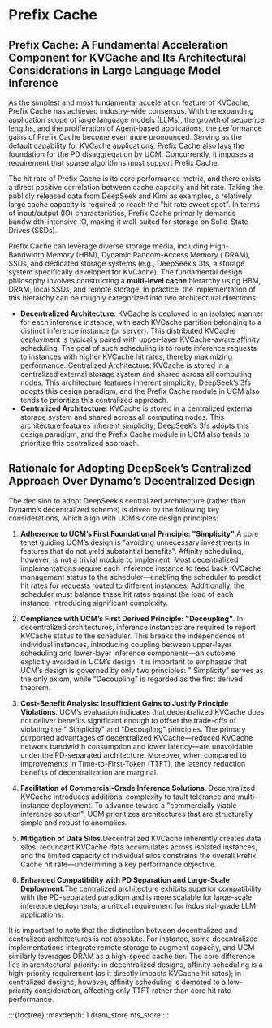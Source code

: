 # Prefix Cache

## Prefix Cache: A Fundamental Acceleration Component for KVCache and Its Architectural Considerations in Large Language Model Inference

As the simplest and most fundamental acceleration feature of KVCache, Prefix Cache has achieved industry-wide consensus.
With the expanding application scope of large language models (LLMs), the growth of sequence lengths, and the
proliferation of Agent-based applications, the performance gains of Prefix Cache become even more pronounced. Serving as
the default capability for KVCache applications, Prefix Cache also lays the foundation for the PD disaggregation by UCM.
Concurrently, it imposes a requirement that sparse algorithms must support Prefix Cache.

The hit rate of Prefix Cache is its core performance metric, and there exists a direct positive correlation between
cache capacity and hit rate. Taking the publicly released data from DeepSeek and Kimi as examples, a relatively large
cache capacity is required to reach the "hit rate sweet spot". In terms of input/output (IO) characteristics, Prefix
Cache primarily demands bandwidth-intensive IO, making it well-suited for storage on Solid-State Drives (SSDs).

Prefix Cache can leverage diverse storage media, including High-Bandwidth Memory (HBM), Dynamic Random-Access Memory (
DRAM), SSDs, and dedicated storage systems (e.g., DeepSeek’s 3fs, a storage system specifically developed for KVCache).
The fundamental design philosophy involves constructing a **multi-level cache** hierarchy using HBM, DRAM, local SSDs,
and
remote storage. In practice, the implementation of this hierarchy can be roughly categorized into two architectural
directions:

- **Decentralized Architecture**: KVCache is deployed in an isolated manner for each inference instance, with each
  KVCache
  partition belonging to a distinct inference instance (or server). This distributed KVCache deployment is typically
  paired with upper-layer KVCache-aware affinity scheduling. The goal of such scheduling is to route inference requests
  to instances with higher KVCache hit rates, thereby maximizing performance.
  Centralized Architecture: KVCache is stored in a centralized external storage system and shared across all computing
  nodes. This architecture features inherent simplicity; DeepSeek’s 3fs adopts this design paradigm, and the Prefix
  Cache module in UCM also tends to prioritize this centralized approach.
- **Centralized Architecture**: KVCache is stored in a centralized external storage system and shared across all
  computing
  nodes. This architecture features inherent simplicity; DeepSeek’s 3fs adopts this design paradigm, and the Prefix
  Cache module in UCM also tends to prioritize this centralized approach.

## Rationale for Adopting DeepSeek’s Centralized Approach Over Dynamo’s Decentralized Design

The decision to adopt DeepSeek’s centralized architecture (rather than Dynamo’s decentralized scheme) is driven by the
following key considerations, which align with UCM’s core design principles:

1. **Adherence to UCM’s First Foundational Principle: "Simplicity"**.A core tenet guiding UCM’s design is "avoiding
   unnecessary investments in features that do not yield substantial benefits". Affinity scheduling, however, is not a
   trivial module to implement. Most decentralized implementations require each inference instance to feed back KVCache
   management status to the scheduler—enabling the scheduler to predict hit rates for requests routed to different
   instances. Additionally, the scheduler must balance these hit rates against the load of each instance, introducing
   significant complexity.

2. **Compliance with UCM’s First Derived Principle: "Decoupling"**. In decentralized architectures, inference instances
   are required to report KVCache status to the scheduler. This breaks the independence of individual instances,
   introducing coupling between upper-layer scheduling and lower-layer inference components—an outcome explicitly
   avoided in UCM’s design. It is important to emphasize that UCM’s design is governed by only two principles: "
   Simplicity" serves as the only axiom, while "Decoupling" is regarded as the first derived theorem.

3. **Cost-Benefit Analysis: Insufficient Gains to Justify Principle Violations**. UCM’s evaluation indicates that
   decentralized KVCache does not deliver benefits significant enough to offset the trade-offs of violating the "
   Simplicity" and "Decoupling" principles. The primary purported advantages of decentralized KVCache—reduced KVCache
   network bandwidth consumption and lower latency—are unavoidable under the PD-separated architecture. Moreover, when
   compared to improvements in Time-to-First-Token (TTFT), the latency reduction benefits of decentralization are
   marginal.

4. **Facilitation of Commercial-Grade Inference Solutions**. Decentralized KVCache introduces additional complexity to
   fault tolerance and multi-instance deployment. To advance toward a "commercially viable inference solution", UCM
   prioritizes architectures that are structurally simple and robust to anomalies.

5. **Mitigation of Data Silos**.Decentralized KVCache inherently creates data silos: redundant KVCache data accumulates
   across isolated instances, and the limited capacity of individual silos constrains the overall Prefix Cache hit
   rate—undermining a key performance objective.

6. **Enhanced Compatibility with PD Separation and Large-Scale Deployment**.The centralized architecture exhibits
   superior compatibility with the PD-separated paradigm and is more scalable for large-scale inference deployments, a
   critical requirement for industrial-grade LLM applications.

It is important to note that the distinction between decentralized and centralized architectures is not absolute. For
instance, some decentralized implementations integrate remote storage to augment capacity, and UCM similarly leverages
DRAM as a high-speed cache tier. The core difference lies in architectural priority: in decentralized designs, affinity
scheduling is a high-priority requirement (as it directly impacts KVCache hit rates); in centralized designs, however,
affinity scheduling is demoted to a low-priority consideration, affecting only TTFT rather than core hit rate
performance.

:::{toctree}
:maxdepth: 1
dram_store
nfs_store
:::